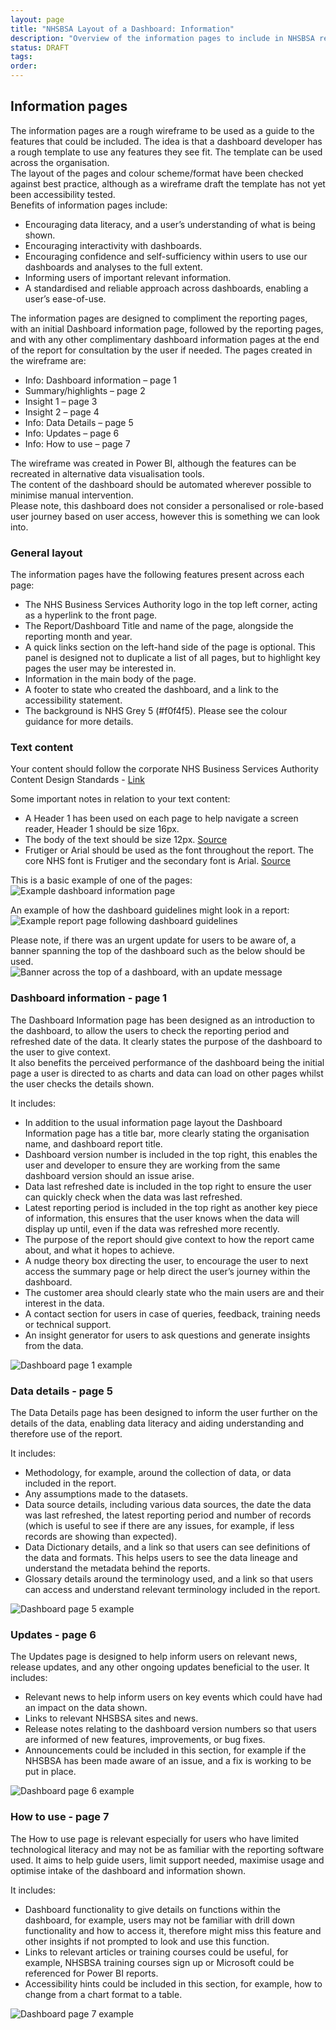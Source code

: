 ```yaml
---
layout: page
title: "NHSBSA Layout of a Dashboard: Information"
description: "Overview of the information pages to include in NHSBSA reports"
status: DRAFT
tags:
order:
---
```

## Information pages  
  
The information pages are a rough wireframe to be used as a guide to the features that could be included. The idea is that a dashboard developer has a rough template to use any features they see fit. The template can be used across the organisation.  
The layout of the pages and colour scheme/format have been checked against best practice, although as a wireframe draft the template has not yet been accessibility tested.  
Benefits of information pages include:  
-	Encouraging data literacy, and a user’s understanding of what is being shown.
-	Encouraging interactivity with dashboards.
-	Encouraging confidence and self-sufficiency within users to use our dashboards and analyses to the full extent.
-	Informing users of important relevant information.
-	A standardised and reliable approach across dashboards, enabling a user’s ease-of-use.  
  
The information pages are designed to compliment the reporting pages, with an initial Dashboard information page, followed by the reporting pages, and with any other complimentary dashboard information pages at the end of the report for consultation by the user if needed. The pages created in the wireframe are:  
-	Info: Dashboard information – page 1
-	Summary/highlights – page 2
-	Insight 1 – page 3
-	Insight 2 – page 4
-	Info: Data Details – page 5
-	Info: Updates – page 6
-	Info: How to use – page 7  
  
The wireframe was created in Power BI, although the features can be recreated in alternative data visualisation tools.  
The content of the dashboard should be automated wherever possible to minimise manual intervention.  
Please note, this dashboard does not consider a personalised or role-based user journey based on user access, however this is something we can look into.  

  
### General layout  
  
The information pages have the following features present across each page:  
-	The NHS Business Services Authority logo in the top left corner, acting as a hyperlink to the front page.
-	The Report/Dashboard Title and name of the page, alongside the reporting month and year.
-	A quick links section on the left-hand side of the page is optional. This panel is designed not to duplicate a list of all pages, but to highlight key pages the user may be interested in.
-	Information in the main body of the page.
-	A footer to state who created the dashboard, and a link to the accessibility statement.
-	The background is NHS Grey 5 (#f0f4f5). Please see the colour guidance for more details.  
  
  
### Text content  
  
Your content should follow the corporate NHS Business Services Authority Content Design Standards - [Link][info 1]  
  
Some important notes in relation to your text content:  
-	A Header 1 has been used on each page to help navigate a screen reader, Header 1 should be size 16px.
-	The body of the text should be size 12px. [Source][info 2]
-	Frutiger or Arial should be used as the font throughout the report. The core NHS font is Frutiger and the secondary font is Arial. [Source][info 3]  

This is a basic example of one of the pages:  
![Example dashboard information page](info-page.png)  
  
An example of how the dashboard guidelines might look in a report:  
![Example report page following dashboard guidelines](info-page-2.png)  
  
Please note, if there was an urgent update for users to be aware of, a banner spanning the top of the dashboard such as the below should be used.  
![Banner across the top of a dashboard, with an update message](update.png)  
  
  
### Dashboard information - page 1  
  
The Dashboard Information page has been designed as an introduction to the dashboard, to allow the users to check the reporting period and refreshed date of the data. It clearly states the purpose of the dashboard to the user to give context.  
It also benefits the perceived performance of the dashboard being the initial page a user is directed to as charts and data can load on other pages whilst the user checks the details shown.  
  
It includes:  
-	In addition to the usual information page layout the Dashboard Information page has a title bar, more clearly stating the organisation name, and dashboard report title.
-	Dashboard version number is included in the top right, this enables the user and developer to ensure they are working from the same dashboard version should an issue arise.
-	Data last refreshed date is included in the top right to ensure the user can quickly check when the data was last refreshed.
-	Latest reporting period is included in the top right as another key piece of information, this ensures that the user knows when the data will display up until, even if the data was refreshed more recently.
-	The purpose of the report should give context to how the report came about, and what it hopes to achieve.
-	A nudge theory box directing the user, to encourage the user to next access the summary page or help direct the user’s journey within the dashboard.
-	The customer area should clearly state who the main users are and their interest in the data.
-	A contact section for users in case of queries, feedback, training needs or technical support.
-	An insight generator for users to ask questions and generate insights from the data.  
  
![Dashboard page 1 example](page-1-eg.png)  
  
    
### Data details - page 5  
  
The Data Details page has been designed to inform the user further on the details of the data, enabling data literacy and aiding understanding and therefore use of the report.  
  
It includes:  
- 	Methodology, for example, around the collection of data, or data included in the report.
-	Any assumptions made to the datasets.
-	Data source details, including various data sources, the date the data was last refreshed, the latest reporting period and number of records (which is useful to see if there are any issues, for example, if less records are showing than expected).
-	Data Dictionary details, and a link so that users can see definitions of the data and formats. This helps users to see the data lineage and understand the metadata behind the reports.
-	Glossary details around the terminology used, and a link so that users can access and understand relevant terminology included in the report.  
  
![Dashboard page 5 example](page-5-eg.png)  
  
  
### Updates - page 6  
  
The Updates page is designed to help inform users on relevant news, release updates, and any other ongoing updates beneficial to the user.
It includes:  
-	Relevant news to help inform users on key events which could have had an impact on the data shown.
-	Links to relevant NHSBSA sites and news.
-	Release notes relating to the dashboard version numbers so that users are informed of new features, improvements, or bug fixes. 
-	Announcements could be included in this section, for example if the NHSBSA has been made aware of an issue, and a fix is working to be put in place.  
  
![Dashboard page 6 example](page-6-eg.png)  
  
    
### How to use - page 7  
  
The How to use page is relevant especially for users who have limited technological literacy and may not be as familiar with the reporting software used. It aims to help guide users, limit support needed, maximise usage and optimise intake of the dashboard and information shown.  
  
It includes:  
-	Dashboard functionality to give details on functions within the dashboard, for example, users may not be familiar with drill down functionality and how to access it, therefore might miss this feature and other insights if not prompted to look and use this function.
-	Links to relevant articles or training courses could be useful, for example, NHSBSA training courses sign up or Microsoft could be referenced for Power BI reports.
-	Accessibility hints could be included in this section, for example, how to change from a chart format to a table.  
  
![Dashboard page 7 example](page-7-eg.png)









[info 1]: https://nhsbsauk.sharepoint.com/sites/digital-and-online-team/SitePages/Content-Design-Style-Guide.aspx
[info 2]: https://www.gov.uk/government/publications/inclusive-communication/accessible-communication-formats#accessible-print-publications
[info 3]:  https://www.england.nhs.uk/nhsidentity/identity-guidelines/fonts/